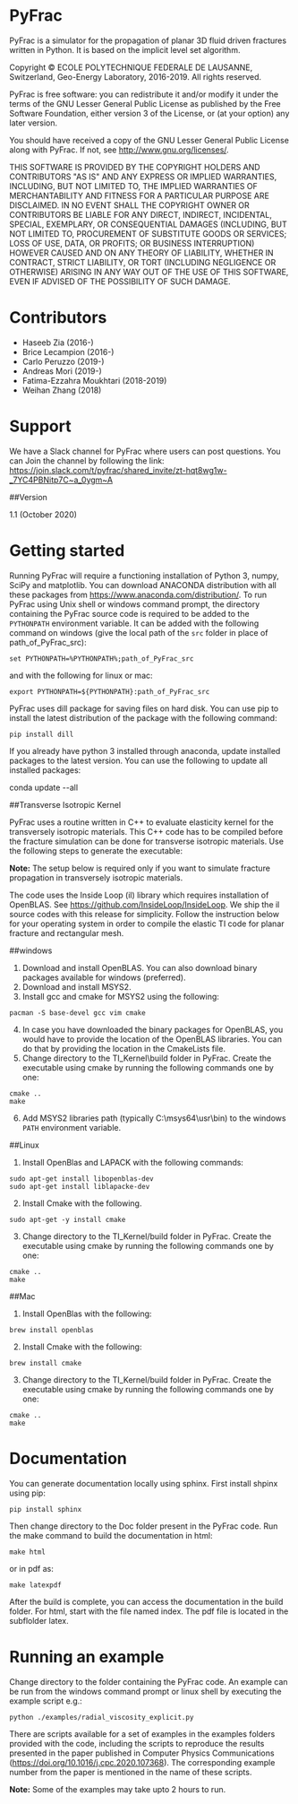 # PyFrac

PyFrac is a simulator for the propagation of planar 3D fluid driven fractures written in Python. It is based on the implicit level set algorithm.

Copyright © ECOLE POLYTECHNIQUE FEDERALE DE LAUSANNE, Switzerland, Geo-Energy Laboratory, 2016-2019.
All rights reserved.

PyFrac is free software: you can redistribute it and/or modify it under the terms of the GNU Lesser General Public License as published by the Free Software Foundation, either version 3 of the License, or (at your option) any later version.

You should have received a copy of the GNU Lesser General Public License along with PyFrac. If not, see <http://www.gnu.org/licenses/>.

THIS SOFTWARE IS PROVIDED BY THE COPYRIGHT HOLDERS AND CONTRIBUTORS "AS IS" AND ANY EXPRESS OR IMPLIED WARRANTIES, INCLUDING, BUT NOT LIMITED TO, THE IMPLIED WARRANTIES OF MERCHANTABILITY AND FITNESS FOR A PARTICULAR PURPOSE ARE DISCLAIMED. IN NO EVENT SHALL THE COPYRIGHT OWNER OR CONTRIBUTORS BE LIABLE FOR ANY DIRECT, INDIRECT, INCIDENTAL, SPECIAL, EXEMPLARY, OR CONSEQUENTIAL DAMAGES (INCLUDING, BUT NOT LIMITED TO, PROCUREMENT OF SUBSTITUTE GOODS OR SERVICES; LOSS OF USE, DATA, OR PROFITS; OR BUSINESS INTERRUPTION) HOWEVER CAUSED AND ON ANY THEORY OF LIABILITY, WHETHER IN CONTRACT, STRICT LIABILITY, OR TORT (INCLUDING NEGLIGENCE OR OTHERWISE) ARISING IN ANY WAY OUT OF THE USE OF THIS SOFTWARE, EVEN IF ADVISED OF THE POSSIBILITY OF SUCH DAMAGE.

Contributors
===============
- Haseeb Zia (2016-)
- Brice Lecampion (2016-)
- Carlo Peruzzo (2019-)
- Andreas Mori (2019-)
- Fatima-Ezzahra Moukhtari (2018-2019)
- Weihan Zhang (2018)
 

Support
===============
We have a Slack channel for PyFrac where users can post questions.
You can Join the channel by following the link:
https://join.slack.com/t/pyfrac/shared_invite/zt-hqt8wg1w-_7YC4PBNitp7C~a_0ygm~A

##Version

1.1 (October 2020)

Getting started
===============

Running PyFrac will require a functioning installation of Python 3, numpy, SciPy and matplotlib. You can download ANACONDA distribution with all these packages from <https://www.anaconda.com/distribution/>. To run PyFrac using Unix shell or windows command prompt, the directory containing the PyFrac source code is required to be added to the ``PYTHONPATH`` environment variable. It can be added with the following command on windows (give the local path of the ``src`` folder in place of path_of_PyFrac_src):

    set PYTHONPATH=%PYTHONPATH%;path_of_PyFrac_src

and with the following for linux or mac:

    export PYTHONPATH=${PYTHONPATH}:path_of_PyFrac_src

PyFrac uses dill package for saving files on hard disk. You can use pip to install the latest distribution of the package with the following command:

    pip install dill

If you already have python 3 installed through anaconda, update installed packages to the latest version. You can use the following to update all installed packages:

   conda update --all

##Transverse Isotropic Kernel

PyFrac uses a routine written in C++ to evaluate elasticity kernel for the transversely isotropic materials. This C++ code has to be compiled before the fracture simulation can be done for transverse isotropic materials. Use the following steps to generate the executable:

**Note:**   The setup below is required only if you want to simulate fracture propagation in transversely isotropic materials.

The code uses the Inside Loop (il) library which requires installation of OpenBLAS. See https://github.com/InsideLoop/InsideLoop. We ship the il source codes with this release for simplicity.  Follow the instruction below for your operating system in order to compile the elastic TI code for planar fracture and rectangular mesh.

##windows

   1. Download and install OpenBLAS. You can also download binary packages available for windows (preferred).
   2. Download and install MSYS2.
   3. Install gcc and cmake for MSYS2 using the following:

    pacman -S base-devel gcc vim cmake
   4. In case you have downloaded the binary packages for OpenBLAS, you would have to provide the location of the OpenBLAS libraries. You can do that by providing the location in the CmakeLists file.
   5. Change directory to the TI_Kernel\\build folder in PyFrac. Create the executable using cmake by running the following commands one by one:

    cmake ..  
    make

   6. Add MSYS2 libraries path (typically C:\\msys64\\usr\\bin) to the windows `PATH` environment variable.

##Linux

   1. Install OpenBlas and LAPACK with the following commands:

    sudo apt-get install libopenblas-dev  
    sudo apt-get install liblapacke-dev

   2. Install Cmake with the following.

    sudo apt-get -y install cmake

   3. Change directory to the TI_Kernel/build folder in PyFrac. Create the executable using cmake by running the following commands one by one:

    cmake ..  
    make

##Mac

   1. Install OpenBlas with the following:

    brew install openblas

   2. Install Cmake with the following:

    brew install cmake

   3. Change directory to the TI_Kernel/build folder in PyFrac. Create the executable using cmake by running the following commands one by one:

    cmake ..  
    make

Documentation
=============
You can generate documentation locally using sphinx. First install shpinx using pip:

    pip install sphinx

Then change directory to the Doc folder present in the PyFrac code. Run the make command to build the documentation in html:

    make html

or in pdf as:

    make latexpdf

After the build is complete, you can access the documentation in the build folder. For html, start with the file named index. The pdf file is located in the subflolder latex.

Running an example
==================

Change directory to the folder containing the PyFrac code. An example can be run from the windows command prompt or linux shell by executing the example script e.g.:

    python ./examples/radial_viscosity_explicit.py

There are scripts available for a set of examples in the examples folders provided with the code, including the scripts to reproduce the results presented in the paper published in Computer Physics Communications (https://doi.org/10.1016/j.cpc.2020.107368). The corresponding example number from the paper is mentioned in the name of these scripts.

**Note:**   Some of the examples may take upto 2 hours to run.
